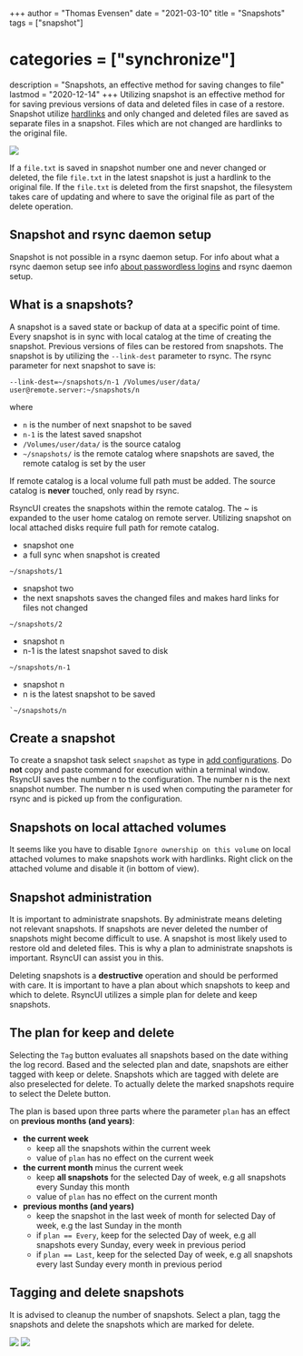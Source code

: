+++
author = "Thomas Evensen"
date = "2021-03-10"
title =  "Snapshots"
tags = ["snapshot"]
# categories = ["synchronize"]
description = "Snapshots, an effective method for saving changes to file"
lastmod = "2020-12-14"
+++
Utilizing snapshot is an effective method for for saving previous versions of data and deleted files in case of a restore. Snapshot utilize [hardlinks](https://en.wikipedia.org/wiki/Hard_link) and only changed and deleted files are saved as separate files in a snapshot. Files which are not changed are hardlinks to the original file.

![](/images/snapshots/snapshots.png)

If a `file.txt` is saved in snapshot number one and never changed or deleted, the file `file.txt` in the latest snapshot is just a hardlink to the original file. If the `file.txt` is deleted from the first snapshot, the filesystem takes care of updating and where to save the original file as part of the delete operation.

## Snapshot and rsync daemon setup

Snapshot is not possible in a rsync daemon setup. For info about what a rsync daemon setup see info [about passwordless logins](/post/remotelogins/) and rsync daemon setup.

## What is a snapshots?

A snapshot is a saved state or backup of data at a specific point of time. Every snapshot is in sync with local catalog at the time of creating the snapshot. Previous versions of files can be restored from snapshots. The snapshot is by utilizing the `--link-dest` parameter to rsync. The rsync parameter for next snapshot to save is:
```
--link-dest=~/snapshots/n-1 /Volumes/user/data/ user@remote.server:~/snapshots/n
```
where

- `n` is the number of next snapshot to be saved
- `n-1` is the latest saved snapshot
- `/Volumes/user/data/` is the source catalog
- `~/snapshots/` is the remote catalog where snapshots are saved, the remote catalog is set by the user

If remote catalog is a local volume full path must be added. The source catalog is **never** touched, only read by rsync.

RsyncUI creates the snapshots within the remote catalog. The ~ is expanded to the user home catalog on remote server. Utilizing snapshot on local attached disks require full path for remote catalog.

- snapshot one
- a full sync when snapshot is created
```
~/snapshots/1
```  
- snapshot two
- the next snapshots saves the changed files and makes hard links for files not changed
```
~/snapshots/2
```
- snapshot n
- n-1 is the latest snapshot saved to disk
```
~/snapshots/n-1
```
- snapshot n
- n is the latest snapshot to be saved
```
`~/snapshots/n
```  

## Create a snapshot

To create a snapshot task select `snapshot` as type in [add configurations](/post/addconfigurations/). Do **not** copy and paste command for execution within a terminal window. RsyncUI saves the number n to the configuration. The number n is the next snapshot number. The number n is used when computing the parameter for rsync
and is picked up from the configuration.

## Snapshots on local attached volumes

It seems like you have to disable `Ignore ownership on this volume` on local attached volumes to make snapshots work with hardlinks. Right click on the attached volume and disable it (in bottom of view).

## Snapshot administration

It is important to administrate snapshots. By administrate means deleting not relevant snapshots. If snapshots are never deleted the number of snapshots might become difficult to use. A snapshot is most likely used to restore old and deleted files. This is why a plan to administrate snapshots is important. RsyncUI can assist you in this.

Deleting snapshots is a **destructive** operation and should be performed with care. It is important to have a plan about which snapshots to keep and which to delete. RsyncUI utilizes a simple plan for delete and keep snapshots.

## The plan for keep and delete

Selecting the `Tag` button evaluates all snapshots based on the date withing the log record. Based and the selected plan and date, snapshots are either tagged with keep or delete. Snapshots which are tagged with delete are also preselected for delete. To actually delete the marked snapshots require to select the Delete button.

The plan is based upon three parts where the parameter `plan` has an effect on **previous months (and years)**:

- **the current week**
  - keep all the snapshots within the current week
  - value of `plan` has no effect on the current week
- **the current month** minus the current week
  - keep **all snapshots** for the selected Day of week, e.g all snapshots every Sunday this month
  - value of `plan` has no effect on the current month
- **previous months (and years)**
  - keep the snapshot in the last week of month for selected Day of week, e.g the last Sunday in the month
  - if `plan == Every`, keep for the selected Day of week, e.g all snapshots every Sunday, every week in previous period
  - if `plan == Last`, keep for the selected Day of week, e.g all snapshots every last Sunday every month in previous period

## Tagging and delete snapshots

It is advised to cleanup the number of snapshots. Select a plan, tagg the snapshots and delete the snapshots which are marked for delete.

![](/images/snapshots/snapshots.png)
![](/images/snapshots/snapshots.png)
